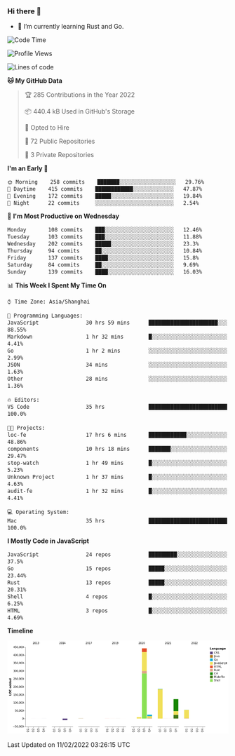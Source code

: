 ### Hi there 👋

- 🌱 I’m currently learning Rust and Go.

<!--START_SECTION:waka-->
![Code Time](http://img.shields.io/badge/Code%20Time-225%20hrs%2047%20mins-blue)

![Profile Views](http://img.shields.io/badge/Profile%20Views-1-blue)

![Lines of code](https://img.shields.io/badge/From%20Hello%20World%20I%27ve%20Written-838%20Thousand%20lines%20of%20code-blue)

**🐱 My GitHub Data** 

> 🏆 285 Contributions in the Year 2022
 > 
> 📦 440.4 kB Used in GitHub's Storage 
 > 
> 💼 Opted to Hire
 > 
> 📜 72 Public Repositories 
 > 
> 🔑 3 Private Repositories  
 > 
**I'm an Early 🐤** 

```text
🌞 Morning    258 commits    ███████░░░░░░░░░░░░░░░░░░   29.76% 
🌆 Daytime    415 commits    ████████████░░░░░░░░░░░░░   47.87% 
🌃 Evening    172 commits    █████░░░░░░░░░░░░░░░░░░░░   19.84% 
🌙 Night      22 commits     ░░░░░░░░░░░░░░░░░░░░░░░░░   2.54%

```
📅 **I'm Most Productive on Wednesday** 

```text
Monday       108 commits    ███░░░░░░░░░░░░░░░░░░░░░░   12.46% 
Tuesday      103 commits    ███░░░░░░░░░░░░░░░░░░░░░░   11.88% 
Wednesday    202 commits    █████░░░░░░░░░░░░░░░░░░░░   23.3% 
Thursday     94 commits     ██░░░░░░░░░░░░░░░░░░░░░░░   10.84% 
Friday       137 commits    ████░░░░░░░░░░░░░░░░░░░░░   15.8% 
Saturday     84 commits     ██░░░░░░░░░░░░░░░░░░░░░░░   9.69% 
Sunday       139 commits    ████░░░░░░░░░░░░░░░░░░░░░   16.03%

```


📊 **This Week I Spent My Time On** 

```text
⌚︎ Time Zone: Asia/Shanghai

💬 Programming Languages: 
JavaScript               30 hrs 59 mins      ██████████████████████░░░   88.55% 
Markdown                 1 hr 32 mins        █░░░░░░░░░░░░░░░░░░░░░░░░   4.41% 
Go                       1 hr 2 mins         ░░░░░░░░░░░░░░░░░░░░░░░░░   2.99% 
JSON                     34 mins             ░░░░░░░░░░░░░░░░░░░░░░░░░   1.63% 
Other                    28 mins             ░░░░░░░░░░░░░░░░░░░░░░░░░   1.36%

🔥 Editors: 
VS Code                  35 hrs              █████████████████████████   100.0%

🐱‍💻 Projects: 
loc-fe                   17 hrs 6 mins       ████████████░░░░░░░░░░░░░   48.86% 
components               10 hrs 18 mins      ███████░░░░░░░░░░░░░░░░░░   29.47% 
stop-watch               1 hr 49 mins        █░░░░░░░░░░░░░░░░░░░░░░░░   5.23% 
Unknown Project          1 hr 37 mins        █░░░░░░░░░░░░░░░░░░░░░░░░   4.63% 
audit-fe                 1 hr 32 mins        █░░░░░░░░░░░░░░░░░░░░░░░░   4.41%

💻 Operating System: 
Mac                      35 hrs              █████████████████████████   100.0%

```

**I Mostly Code in JavaScript** 

```text
JavaScript               24 repos            █████████░░░░░░░░░░░░░░░░   37.5% 
Go                       15 repos            █████░░░░░░░░░░░░░░░░░░░░   23.44% 
Rust                     13 repos            █████░░░░░░░░░░░░░░░░░░░░   20.31% 
Shell                    4 repos             █░░░░░░░░░░░░░░░░░░░░░░░░   6.25% 
HTML                     3 repos             █░░░░░░░░░░░░░░░░░░░░░░░░   4.69%

```


**Timeline**

![Chart not found](https://raw.githubusercontent.com/elton/elton/main/charts/bar_graph.png) 


 Last Updated on 11/02/2022 03:26:15 UTC
<!--END_SECTION:waka-->

<!--
**elton/elton** is a ✨ _special_ ✨ repository because its `README.md` (this file) appears on your GitHub profile.

Here are some ideas to get you started:

- 🔭 I’m currently working on ...
- 🌱 I’m currently learning ...
- 👯 I’m looking to collaborate on ...
- 🤔 I’m looking for help with ...
- 💬 Ask me about ...
- 📫 How to reach me: ...
- 😄 Pronouns: ...
- ⚡ Fun fact: ...
-->
